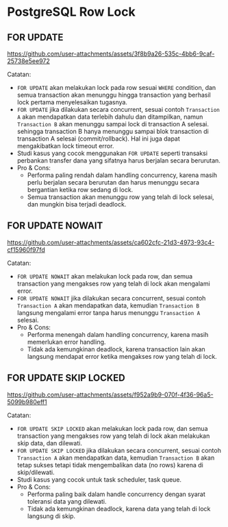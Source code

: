 # PostgreSQL Row Lock

## FOR UPDATE
https://github.com/user-attachments/assets/3f8b9a26-535c-4bb6-9caf-25738e5ee972

Catatan:
- `FOR UPDATE` akan melakukan lock pada row sesuai `WHERE` condition, dan semua transaction akan menunggu hingga transaction yang berhasil lock pertama menyelesaikan tugasnya.
- `FOR UPDATE` jika dilakukan secara concurrent, sesuai contoh `Transaction A` akan mendapatkan data terlebih dahulu dan ditampilkan, namun `Transaction B` akan menunggu sampai lock di transaction A selesai. sehingga transaction B hanya menunggu sampai blok transaction di transaction A selesai (commit/rollback). Hal ini juga dapat mengakibatkan lock timeout error.
- Studi kasus yang cocok menggunakan `FOR UPDATE` seperti transaksi perbankan transfer dana yang sifatnya harus berjalan secara berurutan.
- Pro & Cons:
    - Performa paling rendah dalam handling concurrency, karena masih perlu berjalan secara berurutan dan harus menunggu secara bergantian ketika row sedang di lock.
    - Semua transaction akan menunggu row yang telah di lock selesai, dan mungkin bisa terjadi deadlock.

## FOR UPDATE NOWAIT
https://github.com/user-attachments/assets/ca602cfc-21d3-4973-93c4-cf15960f97fd

Catatan:
- `FOR UPDATE NOWAIT` akan melakukan lock pada row, dan semua transaction yang mengakses row yang telah di lock akan mengalami error.
- `FOR UPDATE NOWAIT` jika dilakukan secara concurrent, sesuai contoh `Transaction A` akan mendapatkan data, kemudian `Transaction B` langsung mengalami error tanpa harus menunggu `Transaction A` selesai.
- Pro & Cons:
    - Performa menengah dalam handling concurrency, karena masih memerlukan error handling.
    - Tidak ada kemungkinan deadlock, karena transaction lain akan langsung mendapat error ketika mengakses row yang telah di lock.

## FOR UPDATE SKIP LOCKED
https://github.com/user-attachments/assets/f952a9b9-070f-4f36-96a5-5099b980eff1

Catatan:
- `FOR UPDATE SKIP LOCKED` akan melakukan lock pada row, dan semua transaction yang mengakses row yang telah di lock akan melakukan skip data, dan dilewati.
- `FOR UPDATE SKIP LOCKED` jika dilakukan secara concurrent, sesuai contoh `Transaction A` akan mendapatkan data, kemudian `Transaction B` akan tetap sukses tetapi tidak mengembalikan data (no rows) karena di skip/dilewati.
- Studi kasus yang cocok untuk task scheduler, task queue.
- Pro & Cons:
    - Performa paling baik dalam handle concurrency dengan syarat toleransi data yang dilewati.
    - Tidak ada kemungkinan deadlock, karena data yang telah di lock langsung di skip.
